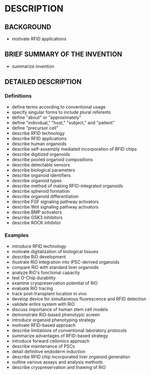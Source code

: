 # DESCRIPTION

## BACKGROUND

- motivate RFID applications

## BRIEF SUMMARY OF THE INVENTION

- summarize invention

## DETAILED DESCRIPTION

### Definitions

- define terms according to conventional usage
- specify singular forms to include plural referents
- define "about" or "approximately"
- define "individual," "host," "subject," and "patient"
- define "precursor cell"
- describe RFID technology
- describe RFID applications
- describe human organoids
- describe self-assembly mediated incorporation of RFID chips
- describe digitized organoids
- describe pooled organoid compositions
- describe detectable sensors
- describe biological parameters
- describe organoid identifiers
- describe organoid types
- describe method of making RFID-integrated organoids
- describe spheroid formation
- describe organoid differentiation
- describe FGF signaling pathway activators
- describe Wnt signaling pathway activators
- describe BMP activators
- describe GSK3 inhibitors
- describe ROCK inhibitor

### Examples

- introduce RFID technology
- motivate digitalization of biological tissues
- describe RiO development
- illustrate RiO integration into iPSC-derived organoids
- compare RiO with standard liver organoids
- analyze RiO's functional capacity
- test O-Chip durability
- examine cryopreservation potential of RiO
- evaluate RiO tracing
- track post-transplant location in vivo
- develop device for simultaneous fluorescence and RFID detection
- validate entire system with RiO
- discuss importance of human stem cell models
- demonstrate RiO-based phenotypic screen
- introduce organoid phenotyping strategy
- motivate RFID-based approach
- describe limitations of conventional laboratory protocols
- summarize advantages of RFID-based strategy
- introduce forward cellomics approach
- describe maintenance of PSCs
- detail definitive endoderm induction
- describe RFID chip incorporated liver organoid generation
- outline various assays and analysis methods
- describe cryopreservation and thawing of RiO

